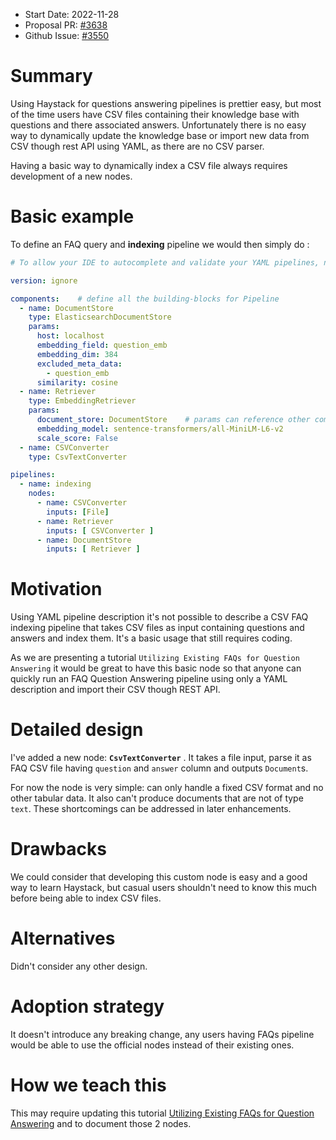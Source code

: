 - Start Date: 2022-11-28
- Proposal PR: [#3638](https://github.com/deepset-ai/haystack/issues/3638)
- Github Issue: [#3550](https://github.com/deepset-ai/haystack/issues/3550)

# Summary

Using Haystack for questions answering pipelines is prettier easy, but most of the time users have CSV files containing
their knowledge base with questions and there associated answers.
Unfortunately there is no easy way to dynamically update the knowledge base or import new data from CSV though rest API
using YAML, as there are no CSV parser.

Having a basic way to dynamically index a CSV file always requires development of a new nodes.

# Basic example

To define an FAQ query and **indexing** pipeline we would then simply do :
```yaml
# To allow your IDE to autocomplete and validate your YAML pipelines, name them as <name of your choice>.haystack-pipeline.yml

version: ignore

components:    # define all the building-blocks for Pipeline
  - name: DocumentStore
    type: ElasticsearchDocumentStore
    params:
      host: localhost
      embedding_field: question_emb
      embedding_dim: 384
      excluded_meta_data:
        - question_emb
      similarity: cosine
  - name: Retriever
    type: EmbeddingRetriever
    params:
      document_store: DocumentStore    # params can reference other components defined in the YAML
      embedding_model: sentence-transformers/all-MiniLM-L6-v2
      scale_score: False
  - name: CSVConverter
    type: CsvTextConverter

pipelines:
  - name: indexing
    nodes:
      - name: CSVConverter
        inputs: [File]
      - name: Retriever
        inputs: [ CSVConverter ]
      - name: DocumentStore
        inputs: [ Retriever ]
```

# Motivation

Using YAML pipeline description it's not possible to describe a CSV FAQ indexing pipeline that takes CSV files as input
containing questions and answers and index them. It's a basic usage that still requires coding.

As we are presenting a tutorial `Utilizing Existing FAQs for Question Answering` it would be great to have this basic
node so that anyone can quickly run an FAQ Question Answering pipeline using only a YAML description and import their
CSV though REST API.

# Detailed design

I've added a new node: **`CsvTextConverter`** . It takes a file input, parse it as FAQ CSV file having `question` and `answer` column
and outputs `Document`s.

For now the node is very simple: can only handle a fixed CSV format and no other tabular data. It also
can't produce documents that are not of type `text`. These shortcomings can be addressed in later enhancements.

# Drawbacks

We could consider that developing this custom node is easy and a good way to learn Haystack,
but casual users shouldn't need to know this much before being able to index CSV files.

# Alternatives

Didn't consider any other design.

# Adoption strategy

It doesn't introduce any breaking change, any users having FAQs pipeline would be able to use the official nodes instead
of their existing ones.

# How we teach this

This may require updating this tutorial [Utilizing Existing FAQs for Question Answering](https://haystack.deepset.ai/tutorials/04_faq_style_qa)
and to document those 2 nodes.
